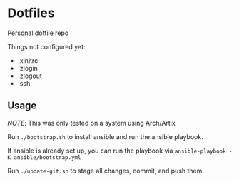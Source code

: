 # Dotfiles

Personal dotfile repo

Things not configured yet:
- .xinitrc
- .zlogin
- .zlogout
- .ssh

## Usage 

*NOTE*: This was only tested on a system using Arch/Artix

Run `./bootstrap.sh` to install ansible and run the ansible playbook.

If ansible is already set up, you can run the playbook via `ansible-playbook -K ansible/bootstrap.yml`

Run `./update-git.sh` to stage all changes, commit, and push them.

